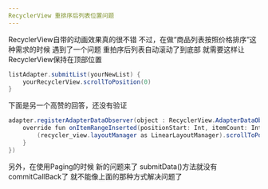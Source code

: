 ```yaml
---
RecyclerView 重排序后列表位置问题
---
```


RecyclerView自带的动画效果真的很不错
不过，在做“商品列表按照价格排序”这种需求的时候
遇到了一个问题
重拍序后列表自动滚动了到底部
就需要这样让RecyclerView保持在顶部位置

```Java
listAdapter.submitList(yourNewList) { 
    yourRecyclerView.scrollToPosition(0) 
}
```

下面是另一个高赞的回答，还没有验证

```Java
adapter.registerAdapterDataObserver(object : RecyclerView.AdapterDataObserver() {
    override fun onItemRangeInserted(positionStart: Int, itemCount: Int) {
        (recycler_view.layoutManager as LinearLayoutManager).scrollToPositionWithOffset(positionStart, 0)
    }
})
```

另外，在使用Paging的时候
新的问题来了
submitData()方法就没有commitCallBack了
就不能像上面的那种方式解决问题了

